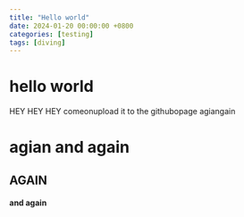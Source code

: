```yaml
---
title: "Hello world"
date: 2024-01-20 00:00:00 +0800
categories: [testing]
tags: [diving]     
---
```



# hello world
HEY HEY HEY
comeonupload it to the githubopage
agiangain
# agian and again
 ## AGAIN
 #### and again
 